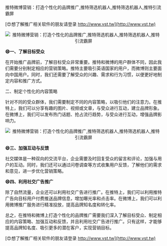 推特微博营销：打造个性化的品牌推广,推特筛选机器人,推特筛选机器人,推特引流霸屏

[😍想了解推广相关软件的朋友请登录 http://www.vst.tw](http://www.vst.tw)

 <center><img src="https://vst.tw/MP4/tuiguang/png/4.png" alt="推特微博营销：打造个性化的品牌推广,推特筛选机器人,推特筛选机器人,推特引流霸屏"></center>

**😄一、了解目标受众**

在开始推广品牌前，了解目标受众非常重要。推特和微博的用户群体不同，因此我们需要分别制定相应的营销策略。推特主要吸引英语国家的用户，而微博则主要面向中国用户。同时，我们还需要了解受众的兴趣、需求和行为习惯，以便更好地制定内容和推广方式。

二、制定个性化的内容策略

针对不同的受众群体，我们需要制定不同的内容策略，以吸引他们的注意力。在推特上，我们可以分享有趣的图片、视频或文章，与受众进行互动，建立品牌形象。在微博上，我们可以发布热门话题、抢占流行趋势，与受众进行互动，增强品牌影响力。

 <center><img src="https://vst.tw/MP4/tuiguang/png/3.png" alt="推特微博营销：打造个性化的品牌推广,推特筛选机器人,推特筛选机器人,推特引流霸屏"></center>

**😄三、加强互动与反馈**

社交媒体是一种双向的交流平台，企业需要及时回复受众的留言和评论，加强与用户的互动。同时，我们还可以通过问卷调查等方式收集用户反馈，了解他们的需求和意见，进一步优化营销策略。

**😄四、利用社交广告推广**

除了自然流量，企业还可以利用社交广告进行推广。在推特上，我们可以利用推特广告向目标用户付费推送品牌信息，增加曝光率和点击率。在微博上，我们可以利用微博推广服务进行精准投放，提高品牌知名度和转化率。

总之，在推特和微博上打造个性化的品牌推广需要我们深入了解目标受众、制定相应的内容策略、加强互动和反馈，并且利用社交广告进行推广。只有这样，才能够提高品牌知名度、吸引更多的潜在客户，实现营销目标。

[😍想了解推广相关软件的朋友请登录 http://www.vst.tw](http://www.vst.tw)



